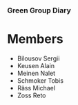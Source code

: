 ### Green Group Diary  ###
# Members
- Bilousov Sergii
- Keusen Alain
- Meinen Nalet
- Schmoker Tobis
- Räss Michael
- Zoss Reto

